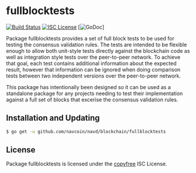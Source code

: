fullblocktests
==============

[![Build Status](http://img.shields.io/travis/navcoin/navd.svg)](https://travis-ci.org/navcoin/navd) 
[![ISC License](http://img.shields.io/badge/license-ISC-blue.svg)](http://copyfree.org)
[![GoDoc](https://img.shields.io/badge/godoc-reference-blue.svg)]

Package fullblocktests provides a set of full block tests to be used for testing
the consensus validation rules.  The tests are intended to be flexible enough to
allow both unit-style tests directly against the blockchain code as well as
integration style tests over the peer-to-peer network.  To achieve that goal,
each test contains additional information about the expected result, however
that information can be ignored when doing comparison tests between two
independent versions over the peer-to-peer network.

This package has intentionally been designed so it can be used as a standalone
package for any projects needing to test their implementation against a full set
of blocks that excerise the consensus validation rules.

## Installation and Updating

```bash
$ go get -u github.com/navcoin/navd/blockchain/fullblocktests
```

## License

Package fullblocktests is licensed under the [copyfree](http://copyfree.org) ISC
License.
